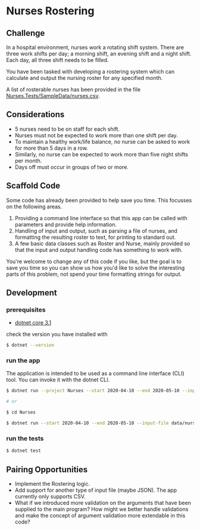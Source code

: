 # Nurses Rostering

## Challenge

In a hospital environment, nurses work a rotating shift system. There are three work shifts per day; a morning shift, an evening shift and a night shift. Each day, all three shift needs to be filled.

You have been tasked with developing a rostering system which can calculate and output the nursing roster for any specified month.

A list of rosterable nurses has been provided in the file [Nurses.Tests/SampleData/nurses.csv](Nurses.Tests/SampleData/nurses.csv).

## Considerations

- 5 nurses need to be on staff for each shift.
- Nurses must not be expected to work more than one shift per day.
- To maintain a healthy work/life balance, no nurse can be asked to work for more than 5 days in a row.
- Similarly, no nurse can be expected to work more than five night shifts per month.
- Days off must occur in groups of two or more.

## Scaffold Code

Some code has already been provided to help save you time. This focusses on the following areas.

1. Providing a command line interface so that this app can be called with parameters and provide help information.
2. Handling of input and output, such as parsing a file of nurses, and formatting the resulting roster to text, for printing to standard out.
3. A few basic data classes such as Roster and Nurse, mainly provided so that the input and output handling code has something to work with.

You're welcome to change any of this code if you like, but the goal is to save you time so you can show us how you'd like to solve the interesting parts of this problem, not spend your time formatting strings for output.

## Development

### prerequisites

- [dotnet core 3.1](https://dotnet.microsoft.com/download/dotnet-core/3.1)

check the version you have installed with

```bash
$ dotnet --version
```

### run the app

The application is intended to be used as a command line interface (CLI) tool. You can invoke it with the dotnet CLI.

```bash
$ dotnet run --project Nurses --start 2020-04-10 --end 2020-05-10 --input-file data/nurses.csv

# or

$ cd Nurses

$ dotnet run --start 2020-04-10 --end 2020-05-10 --input-file data/nurses.csv
```

### run the tests

```bash
$ dotnet test
```

## Pairing Opportunities

- Implement the Rostering logic.
- Add support for another type of input file (maybe JSON). The app currently only supports CSV.
- What if we introduced more validation on the arguments that have been supplied to the main program? How might we better handle validations and make the concept of argument validation more extendable in this code?
